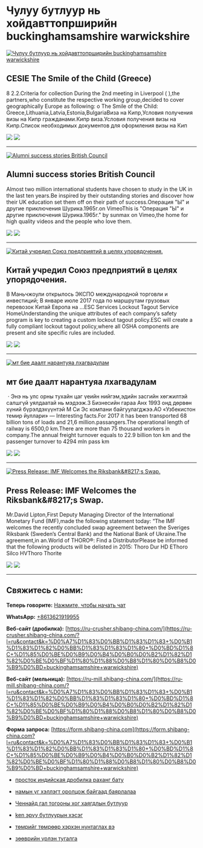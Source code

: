 # Чулуу бутлуур нь хойдавттопрширийн buckinghamsamshire warwickshire

<a href="https://swt.shibang-china.com/?l=ru&img&k=%D0%A7%D1%83%D0%BB%D1%83%D1%83+%D0%B1%D1%83%D1%82%D0%BB%D1%83%D1%83%D1%80+%D0%BD%D1%8C+%D1%85%D0%BE%D0%B9%D0%B4%D0%B0%D0%B2%D1%82%D1%82%D0%BE%D0%BF%D1%80%D1%88%D0%B8%D1%80%D0%B8%D0%B9%D0%BD+buckinghamsamshire+warwickshire" target="_blank">![Чулуу бутлуур нь хойдавттопрширийн buckinghamsamshire warwickshire](http://static.shibang-china.com/all-800x300/345.jpg)</a>

## CESIE The Smile of the Child (Greece)
8 2.2.Criteria for collection During the 2nd meeting in Liverpool ( ),the partners,who constitute the respective working group,decided to cover geographically Europe as following: o The Smile of the Child: Greece,Lithuania,Latvia,Estonia,BulgariaВиза на Кипр,Условия получения визы на Кипр гражданами.Кипр виза.Условия получения визы на Кипр.Список необходимых документов для оформления визы на Кип


<a href="https://whatsapp.shibangsoft.com/WhatsApp.php" target="_blank" title="WhatsApp">![](http://static.shibang-china.com/icon/whatsapp.png)</a> <a href="https://swt.shibang-china.com/?l=ru&icon&k=%D0%A7%D1%83%D0%BB%D1%83%D1%83+%D0%B1%D1%83%D1%82%D0%BB%D1%83%D1%83%D1%80+%D0%BD%D1%8C+%D1%85%D0%BE%D0%B9%D0%B4%D0%B0%D0%B2%D1%82%D1%82%D0%BE%D0%BF%D1%80%D1%88%D0%B8%D1%80%D0%B8%D0%B9%D0%BD+buckinghamsamshire+warwickshire" target="_blank">![](http://static.shibang-china.com/icon/chat-ru.png)</a>

---

<a href="https://swt.shibang-china.com/?l=ru&img&k=%D0%A7%D1%83%D0%BB%D1%83%D1%83+%D0%B1%D1%83%D1%82%D0%BB%D1%83%D1%83%D1%80+%D0%BD%D1%8C+%D1%85%D0%BE%D0%B9%D0%B4%D0%B0%D0%B2%D1%82%D1%82%D0%BE%D0%BF%D1%80%D1%88%D0%B8%D1%80%D0%B8%D0%B9%D0%BD+buckinghamsamshire+warwickshire" target="_blank">![Alumni success stories British Council](http://static.shibang-china.com/all-800x300/71.jpg)</a>

## Alumni success stories British Council
Almost two million international students have chosen to study in the UK in the last ten years.Be inspired by their outstanding stories and discover how their UK education set them off on their path of success.Операция &quot;Ы&quot; и другие приключения Шурика.1965г.on VimeoThis is &quot;Операция &quot;Ы&quot; и другие приключения Шурика.1965г.&quot; by sunmax on Vimeo,the home for high quality videos and the people who love them.


<a href="https://whatsapp.shibangsoft.com/WhatsApp.php" target="_blank" title="WhatsApp">![](http://static.shibang-china.com/icon/whatsapp.png)</a> <a href="https://swt.shibang-china.com/?l=ru&icon&k=%D0%A7%D1%83%D0%BB%D1%83%D1%83+%D0%B1%D1%83%D1%82%D0%BB%D1%83%D1%83%D1%80+%D0%BD%D1%8C+%D1%85%D0%BE%D0%B9%D0%B4%D0%B0%D0%B2%D1%82%D1%82%D0%BE%D0%BF%D1%80%D1%88%D0%B8%D1%80%D0%B8%D0%B9%D0%BD+buckinghamsamshire+warwickshire" target="_blank">![](http://static.shibang-china.com/icon/chat-ru.png)</a>

---

<a href="https://swt.shibang-china.com/?l=ru&img&k=%D0%A7%D1%83%D0%BB%D1%83%D1%83+%D0%B1%D1%83%D1%82%D0%BB%D1%83%D1%83%D1%80+%D0%BD%D1%8C+%D1%85%D0%BE%D0%B9%D0%B4%D0%B0%D0%B2%D1%82%D1%82%D0%BE%D0%BF%D1%80%D1%88%D0%B8%D1%80%D0%B8%D0%B9%D0%BD+buckinghamsamshire+warwickshire" target="_blank">![Китай учредил Союз предприятий в целях упорядочения.](http://static.shibang-china.com/all-800x300/362.jpg)</a>

## Китай учредил Союз предприятий в целях упорядочения.
В Маньчжоули открылось ЭКСПО международной торговли и инвестиций; В январе июле 2017 года по маршрутам грузовых перевозок Китай Европа на …ESC Services Lockout Tagout Service HomeUnderstanding the unique attributes of each company’s safety program is key to creating a custom lockout tagout policy.ESC will create a fully compliant lockout tagout policy,where all OSHA components are present and site specific rules are included.


<a href="https://whatsapp.shibangsoft.com/WhatsApp.php" target="_blank" title="WhatsApp">![](http://static.shibang-china.com/icon/whatsapp.png)</a> <a href="https://swt.shibang-china.com/?l=ru&icon&k=%D0%A7%D1%83%D0%BB%D1%83%D1%83+%D0%B1%D1%83%D1%82%D0%BB%D1%83%D1%83%D1%80+%D0%BD%D1%8C+%D1%85%D0%BE%D0%B9%D0%B4%D0%B0%D0%B2%D1%82%D1%82%D0%BE%D0%BF%D1%80%D1%88%D0%B8%D1%80%D0%B8%D0%B9%D0%BD+buckinghamsamshire+warwickshire" target="_blank">![](http://static.shibang-china.com/icon/chat-ru.png)</a>

---

<a href="https://swt.shibang-china.com/?l=ru&img&k=%D0%A7%D1%83%D0%BB%D1%83%D1%83+%D0%B1%D1%83%D1%82%D0%BB%D1%83%D1%83%D1%80+%D0%BD%D1%8C+%D1%85%D0%BE%D0%B9%D0%B4%D0%B0%D0%B2%D1%82%D1%82%D0%BE%D0%BF%D1%80%D1%88%D0%B8%D1%80%D0%B8%D0%B9%D0%BD+buckinghamsamshire+warwickshire" target="_blank">![мт бие даалт нарантуяа лхагвадулам](http://static.shibang-china.com/all-800x300/1170.jpg)</a>

## мт бие даалт нарантуяа лхагвадулам
&nbsp;&#0183;&#32;Энэ нь улс орны тухайн цаг үеийн нийгэм,эдийн засгийн хөгжилтэй салшгүй уялдаатай нь мэдээж.3 Бизнесийн гараа Анх 1993 онд дөрвөн хүний бүрэлдэхүүнтэй М Си Эс компани байгуулагджээ.АО &#171;Узбекистон темир йуллари&#187; — Interesting facts.For 2017 it has been transported 68 billion tons of loads and 21,6 million.passangers.The operational length of railway is 6500,0 km.There are more than 75 thousand workers in company.The annual freight turnover equals to 22.9 billion ton km and the passenger turnover to 4294 mln pass km


<a href="https://whatsapp.shibangsoft.com/WhatsApp.php" target="_blank" title="WhatsApp">![](http://static.shibang-china.com/icon/whatsapp.png)</a> <a href="https://swt.shibang-china.com/?l=ru&icon&k=%D0%A7%D1%83%D0%BB%D1%83%D1%83+%D0%B1%D1%83%D1%82%D0%BB%D1%83%D1%83%D1%80+%D0%BD%D1%8C+%D1%85%D0%BE%D0%B9%D0%B4%D0%B0%D0%B2%D1%82%D1%82%D0%BE%D0%BF%D1%80%D1%88%D0%B8%D1%80%D0%B8%D0%B9%D0%BD+buckinghamsamshire+warwickshire" target="_blank">![](http://static.shibang-china.com/icon/chat-ru.png)</a>

---

<a href="https://swt.shibang-china.com/?l=ru&img&k=%D0%A7%D1%83%D0%BB%D1%83%D1%83+%D0%B1%D1%83%D1%82%D0%BB%D1%83%D1%83%D1%80+%D0%BD%D1%8C+%D1%85%D0%BE%D0%B9%D0%B4%D0%B0%D0%B2%D1%82%D1%82%D0%BE%D0%BF%D1%80%D1%88%D0%B8%D1%80%D0%B8%D0%B9%D0%BD+buckinghamsamshire+warwickshire" target="_blank">![Press Release: IMF Welcomes the Riksbank&amp;#8217;s Swap.](http://static.shibang-china.com/all-800x300/413.jpg)</a>

## Press Release: IMF Welcomes the Riksbank&amp;#8217;s Swap.
Mr.David Lipton,First Deputy Managing Director of the International Monetary Fund (IMF),made the following statement today: “The IMF welcomes the recently concluded swap agreement between the Sveriges Riksbank (Sweden’s Central Bank) and the National Bank of Ukraine.The agreement,in an.World of THORO&#174;: Find a DistributorPlease be informed that the following products will be delisted in 2015: Thoro Dur HD EThoro Silco HVThoro Thorite


<a href="https://whatsapp.shibangsoft.com/WhatsApp.php" target="_blank" title="WhatsApp">![](http://static.shibang-china.com/icon/whatsapp.png)</a> <a href="https://swt.shibang-china.com/?l=ru&icon&k=%D0%A7%D1%83%D0%BB%D1%83%D1%83+%D0%B1%D1%83%D1%82%D0%BB%D1%83%D1%83%D1%80+%D0%BD%D1%8C+%D1%85%D0%BE%D0%B9%D0%B4%D0%B0%D0%B2%D1%82%D1%82%D0%BE%D0%BF%D1%80%D1%88%D0%B8%D1%80%D0%B8%D0%B9%D0%BD+buckinghamsamshire+warwickshire" target="_blank">![](http://static.shibang-china.com/icon/chat-ru.png)</a>

---
## Свяжитесь с нами:

**Теперь говорите:** [Нажмите, чтобы начать чат](https://swt.shibang-china.com?l=ru&contact&k=%D0%A7%D1%83%D0%BB%D1%83%D1%83+%D0%B1%D1%83%D1%82%D0%BB%D1%83%D1%83%D1%80+%D0%BD%D1%8C+%D1%85%D0%BE%D0%B9%D0%B4%D0%B0%D0%B2%D1%82%D1%82%D0%BE%D0%BF%D1%80%D1%88%D0%B8%D1%80%D0%B8%D0%B9%D0%BD+buckinghamsamshire+warwickshire)

**WhatsApp:**  [+8613621919955](https://whatsapp.shibangsoft.com/WhatsApp.php)

**Веб-сайт (дробилка):** [https://ru-crusher.shibang-china.com/](https://ru-crusher.shibang-china.com/?l=ru&contact&k=%D0%A7%D1%83%D0%BB%D1%83%D1%83+%D0%B1%D1%83%D1%82%D0%BB%D1%83%D1%83%D1%80+%D0%BD%D1%8C+%D1%85%D0%BE%D0%B9%D0%B4%D0%B0%D0%B2%D1%82%D1%82%D0%BE%D0%BF%D1%80%D1%88%D0%B8%D1%80%D0%B8%D0%B9%D0%BD+buckinghamsamshire+warwickshire)

**Веб-сайт (мельница):** [https://ru-mill.shibang-china.com/](https://ru-mill.shibang-china.com/?l=ru&contact&k=%D0%A7%D1%83%D0%BB%D1%83%D1%83+%D0%B1%D1%83%D1%82%D0%BB%D1%83%D1%83%D1%80+%D0%BD%D1%8C+%D1%85%D0%BE%D0%B9%D0%B4%D0%B0%D0%B2%D1%82%D1%82%D0%BE%D0%BF%D1%80%D1%88%D0%B8%D1%80%D0%B8%D0%B9%D0%BD+buckinghamsamshire+warwickshire)

**Форма запроса:** [https://form.shibang-china.com](https://form.shibang-china.com?l=ru&contact&k=%D0%A7%D1%83%D0%BB%D1%83%D1%83+%D0%B1%D1%83%D1%82%D0%BB%D1%83%D1%83%D1%80+%D0%BD%D1%8C+%D1%85%D0%BE%D0%B9%D0%B4%D0%B0%D0%B2%D1%82%D1%82%D0%BE%D0%BF%D1%80%D1%88%D0%B8%D1%80%D0%B8%D0%B9%D0%BD+buckinghamsamshire+warwickshire)

* [просток индийская дробилка раханг бату](../126/%D0%BF%D1%80%D0%BE%D1%81%D1%82%D0%BE%D0%BA%20%D0%B8%D0%BD%D0%B4%D0%B8%D0%B9%D1%81%D0%BA%D0%B0%D1%8F%20%D0%B4%D1%80%D0%BE%D0%B1%D0%B8%D0%BB%D0%BA%D0%B0%20%D1%80%D0%B0%D1%85%D0%B0%D0%BD%D0%B3%20%D0%B1%D0%B0%D1%82%D1%83.md)

* [намын үг хэллэгт оролцож байгаад баярлалаа](../127/%D0%BD%D0%B0%D0%BC%D1%8B%D0%BD%20%D2%AF%D0%B3%20%D1%85%D1%8D%D0%BB%D0%BB%D1%8D%D0%B3%D1%82%20%D0%BE%D1%80%D0%BE%D0%BB%D1%86%D0%BE%D0%B6%20%D0%B1%D0%B0%D0%B9%D0%B3%D0%B0%D0%B0%D0%B4%20%D0%B1%D0%B0%D1%8F%D1%80%D0%BB%D0%B0%D0%BB%D0%B0%D0%B0.md)

* [Ченнайд гал тогооны хог хаягдлын бутлуур](../126/%D0%A7%D0%B5%D0%BD%D0%BD%D0%B0%D0%B9%D0%B4%20%D0%B3%D0%B0%D0%BB%20%D1%82%D0%BE%D0%B3%D0%BE%D0%BE%D0%BD%D1%8B%20%D1%85%D0%BE%D0%B3%20%D1%85%D0%B0%D1%8F%D0%B3%D0%B4%D0%BB%D1%8B%D0%BD%20%D0%B1%D1%83%D1%82%D0%BB%D1%83%D1%83%D1%80.md)

* [ken эрүү бутлуурын хэсэг](../127/ken%20%D1%8D%D1%80%D2%AF%D2%AF%20%D0%B1%D1%83%D1%82%D0%BB%D1%83%D1%83%D1%80%D1%8B%D0%BD%20%D1%85%D1%8D%D1%81%D1%8D%D0%B3.md)

* [төмрийг төмрөөр хэрхэн нунтаглах вэ](../130/%D1%82%D3%A9%D0%BC%D1%80%D0%B8%D0%B9%D0%B3%20%D1%82%D3%A9%D0%BC%D1%80%D3%A9%D3%A9%D1%80%20%D1%85%D1%8D%D1%80%D1%85%D1%8D%D0%BD%20%D0%BD%D1%83%D0%BD%D1%82%D0%B0%D0%B3%D0%BB%D0%B0%D1%85%20%D0%B2%D1%8D.md)

* [зөөврийн үрлэн тугалга](../127/%D0%B7%D3%A9%D3%A9%D0%B2%D1%80%D0%B8%D0%B9%D0%BD%20%D2%AF%D1%80%D0%BB%D1%8D%D0%BD%20%D1%82%D1%83%D0%B3%D0%B0%D0%BB%D0%B3%D0%B0.md)